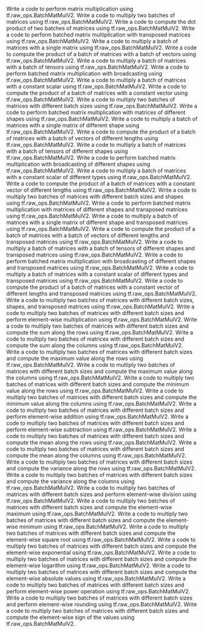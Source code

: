 Write a code to perform matrix multiplication using tf.raw_ops.BatchMatMulV2.
Write a code to multiply two batches of matrices using tf.raw_ops.BatchMatMulV2.
Write a code to compute the dot product of two batches of matrices using tf.raw_ops.BatchMatMulV2.
Write a code to perform batched matrix multiplication with transposed matrices using tf.raw_ops.BatchMatMulV2.
Write a code to multiply a batch of matrices with a single matrix using tf.raw_ops.BatchMatMulV2.
Write a code to compute the product of a batch of matrices with a batch of vectors using tf.raw_ops.BatchMatMulV2.
Write a code to multiply a batch of matrices with a batch of tensors using tf.raw_ops.BatchMatMulV2.
Write a code to perform batched matrix multiplication with broadcasting using tf.raw_ops.BatchMatMulV2.
Write a code to multiply a batch of matrices with a constant scalar using tf.raw_ops.BatchMatMulV2.
Write a code to compute the product of a batch of matrices with a constant vector using tf.raw_ops.BatchMatMulV2.
Write a code to multiply two batches of matrices with different batch sizes using tf.raw_ops.BatchMatMulV2.
Write a code to perform batched matrix multiplication with matrices of different shapes using tf.raw_ops.BatchMatMulV2.
Write a code to multiply a batch of matrices with a single matrix of different shape using tf.raw_ops.BatchMatMulV2.
Write a code to compute the product of a batch of matrices with a batch of vectors of different lengths using tf.raw_ops.BatchMatMulV2.
Write a code to multiply a batch of matrices with a batch of tensors of different shapes using tf.raw_ops.BatchMatMulV2.
Write a code to perform batched matrix multiplication with broadcasting of different shapes using tf.raw_ops.BatchMatMulV2.
Write a code to multiply a batch of matrices with a constant scalar of different types using tf.raw_ops.BatchMatMulV2.
Write a code to compute the product of a batch of matrices with a constant vector of different lengths using tf.raw_ops.BatchMatMulV2.
Write a code to multiply two batches of matrices with different batch sizes and shapes using tf.raw_ops.BatchMatMulV2.
Write a code to perform batched matrix multiplication with matrices of different shapes and transposed matrices using tf.raw_ops.BatchMatMulV2.
Write a code to multiply a batch of matrices with a single matrix of different shape and transposed matrices using tf.raw_ops.BatchMatMulV2.
Write a code to compute the product of a batch of matrices with a batch of vectors of different lengths and transposed matrices using tf.raw_ops.BatchMatMulV2.
Write a code to multiply a batch of matrices with a batch of tensors of different shapes and transposed matrices using tf.raw_ops.BatchMatMulV2.
Write a code to perform batched matrix multiplication with broadcasting of different shapes and transposed matrices using tf.raw_ops.BatchMatMulV2.
Write a code to multiply a batch of matrices with a constant scalar of different types and transposed matrices using tf.raw_ops.BatchMatMulV2.
Write a code to compute the product of a batch of matrices with a constant vector of different lengths and transposed matrices using tf.raw_ops.BatchMatMulV2.
Write a code to multiply two batches of matrices with different batch sizes, shapes, and transposed matrices using tf.raw_ops.BatchMatMulV2.
Write a code to multiply two batches of matrices with different batch sizes and perform element-wise multiplication using tf.raw_ops.BatchMatMulV2.
Write a code to multiply two batches of matrices with different batch sizes and compute the sum along the rows using tf.raw_ops.BatchMatMulV2.
Write a code to multiply two batches of matrices with different batch sizes and compute the sum along the columns using tf.raw_ops.BatchMatMulV2.
Write a code to multiply two batches of matrices with different batch sizes and compute the maximum value along the rows using tf.raw_ops.BatchMatMulV2.
Write a code to multiply two batches of matrices with different batch sizes and compute the maximum value along the columns using tf.raw_ops.BatchMatMulV2.
Write a code to multiply two batches of matrices with different batch sizes and compute the minimum value along the rows using tf.raw_ops.BatchMatMulV2.
Write a code to multiply two batches of matrices with different batch sizes and compute the minimum value along the columns using tf.raw_ops.BatchMatMulV2.
Write a code to multiply two batches of matrices with different batch sizes and perform element-wise addition using tf.raw_ops.BatchMatMulV2.
Write a code to multiply two batches of matrices with different batch sizes and perform element-wise subtraction using tf.raw_ops.BatchMatMulV2.
Write a code to multiply two batches of matrices with different batch sizes and compute the mean along the rows using tf.raw_ops.BatchMatMulV2.
Write a code to multiply two batches of matrices with different batch sizes and compute the mean along the columns using tf.raw_ops.BatchMatMulV2.
Write a code to multiply two batches of matrices with different batch sizes and compute the variance along the rows using tf.raw_ops.BatchMatMulV2.
Write a code to multiply two batches of matrices with different batch sizes and compute the variance along the columns using tf.raw_ops.BatchMatMulV2.
Write a code to multiply two batches of matrices with different batch sizes and perform element-wise division using tf.raw_ops.BatchMatMulV2.
Write a code to multiply two batches of matrices with different batch sizes and compute the element-wise maximum using tf.raw_ops.BatchMatMulV2.
Write a code to multiply two batches of matrices with different batch sizes and compute the element-wise minimum using tf.raw_ops.BatchMatMulV2.
Write a code to multiply two batches of matrices with different batch sizes and compute the element-wise square root using tf.raw_ops.BatchMatMulV2.
Write a code to multiply two batches of matrices with different batch sizes and compute the element-wise exponential using tf.raw_ops.BatchMatMulV2.
Write a code to multiply two batches of matrices with different batch sizes and compute the element-wise logarithm using tf.raw_ops.BatchMatMulV2.
Write a code to multiply two batches of matrices with different batch sizes and compute the element-wise absolute values using tf.raw_ops.BatchMatMulV2.
Write a code to multiply two batches of matrices with different batch sizes and perform element-wise power operation using tf.raw_ops.BatchMatMulV2.
Write a code to multiply two batches of matrices with different batch sizes and perform element-wise rounding using tf.raw_ops.BatchMatMulV2.
Write a code to multiply two batches of matrices with different batch sizes and compute the element-wise sign of the values using tf.raw_ops.BatchMatMulV2.